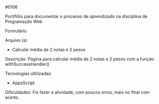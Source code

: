 #0106

Portifólio para documentar o processo de aprendizado na disciplina de Programação Web

   Formulário
  
   Arquivo (s)
    <ul>
      <li> Calcular média de 2 notas e 2 pesos</li>
    </ul>
    
   Descrição: Página para calcular média de 2 notas e 2 pesos com a função withSuccessHandler()
  
   Tecnologias ultilizadas:
    
   <ul>
      <li> AppsScript </li>
   </ul>
    
Dificuldades: Foi fazer a atividade, com poucos erros, mais no final com acerto.
